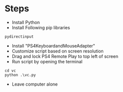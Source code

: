 # Steps
- Install Python
- Install Following pip libraries
```
pydirectinput
```
- Install "PS4KeyboardandMouseAdapter"
- Customize script based on screen resolution
- Drag and lock PS4 Remote Play to top left of screen
- Run script by opening the terminal
```
cd vc
python .\vc.py
```
- Leave computer alone 